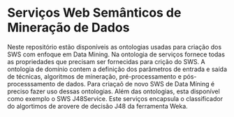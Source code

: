 # Serviços Web Semânticos de Mineração de Dados
Neste repositório estão disponíveis as ontologias usadas para criação dos SWS com enfoque em Data Mining. Na ontologia de serviços fornece todas as propriedades que precisam ser fornecidas para crição do SWS. A ontologia de domínio contem a definição dos parâmetros de entrada e saída de técnicas, algoritmos de mineração, pré-processamento e pós-processsamento de dados. Para criaçaõ de novo SWS de Data Míning é preciso fazer uso dessas ontologias. Além das ontologias, esta disponível como exemplo o SWS J48Service. Este serviços encapsula o classificador do algortimos de arovere de decisão J48 da ferramenta Weka.  
